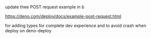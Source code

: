 update thee POST request example in b <br>

https://deno.com/deploy/docs/example-post-request.html <br>


for adding types for complete dev experience and to avoid crash when deploy on deno-deploy